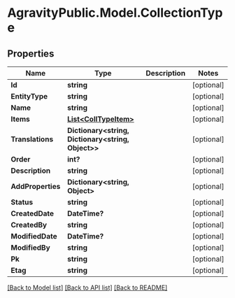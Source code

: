 
# AgravityPublic.Model.CollectionType

## Properties

Name | Type | Description | Notes
------------ | ------------- | ------------- | -------------
**Id** | **string** |  | [optional] 
**EntityType** | **string** |  | [optional] 
**Name** | **string** |  | [optional] 
**Items** | [**List&lt;CollTypeItem&gt;**](CollTypeItem.md) |  | [optional] 
**Translations** | **Dictionary&lt;string, Dictionary&lt;string, Object&gt;&gt;** |  | [optional] 
**Order** | **int?** |  | [optional] 
**Description** | **string** |  | [optional] 
**AddProperties** | **Dictionary&lt;string, Object&gt;** |  | [optional] 
**Status** | **string** |  | [optional] 
**CreatedDate** | **DateTime?** |  | [optional] 
**CreatedBy** | **string** |  | [optional] 
**ModifiedDate** | **DateTime?** |  | [optional] 
**ModifiedBy** | **string** |  | [optional] 
**Pk** | **string** |  | [optional] 
**Etag** | **string** |  | [optional] 

[[Back to Model list]](../README.md#documentation-for-models)
[[Back to API list]](../README.md#documentation-for-api-endpoints)
[[Back to README]](../README.md)


